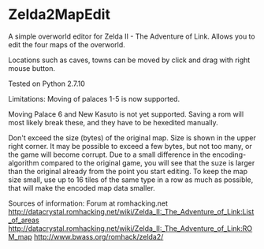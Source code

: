 # Zelda2MapEdit
A simple overworld editor for Zelda II - The Adventure of Link.
Allows you to edit the four maps of the overworld.

Locations such as caves, towns can be moved by click and drag with right mouse button.

Tested on Python 2.7.10

Limitations:
  Moving of palaces 1-5 is now supported.  

  Moving Palace 6 and New Kasuto is not yet supported. Saving a rom will most likely break these, and they have to be hexedited manually.
  
  Don't exceed the size (bytes) of the original map. Size is shown in the upper right corner. It may be possible to exceed a few bytes, but not too many, or the game will become corrupt. Due to a small difference in the encoding-algorithm compared to the original game, you will see that the suze is larger than the original already from the point you start editing.
  To keep the map size small, use up to 16 tiles of the same type in a row as much as possible, that will make the encoded map data smaller.


Sources of information:
Forum at romhacking.net
http://datacrystal.romhacking.net/wiki/Zelda_II:_The_Adventure_of_Link:List_of_areas
http://datacrystal.romhacking.net/wiki/Zelda_II:_The_Adventure_of_Link:ROM_map
http://www.bwass.org/romhack/zelda2/


